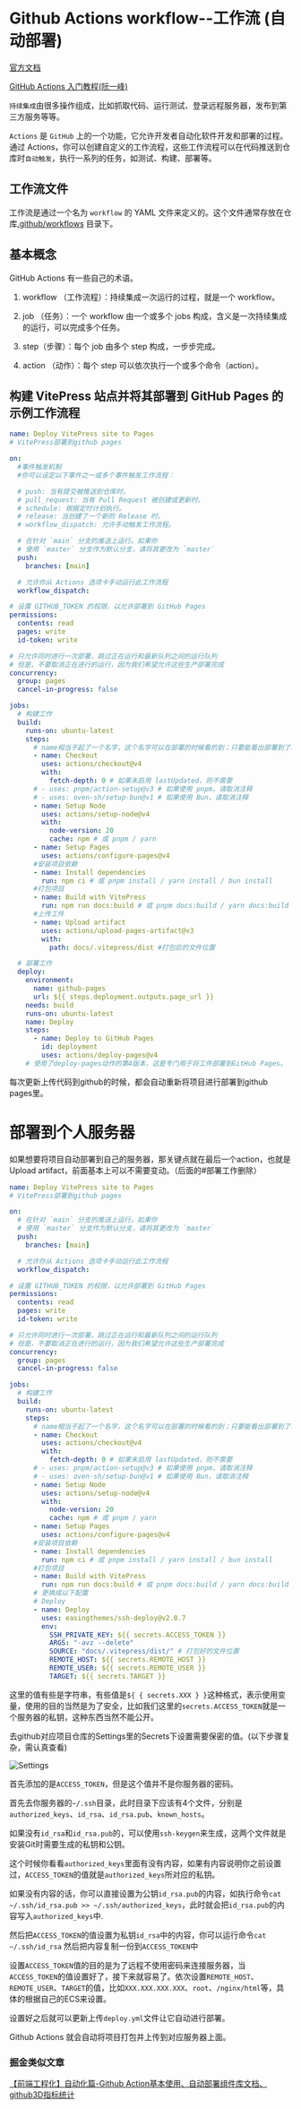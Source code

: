 # Github Actions workflow--工作流 (自动部署)

[官方文档](https://docs.github.com/en/actions/writing-workflows/workflow-syntax-for-github-actions)

[GitHub Actions 入门教程(阮一峰)](https://www.ruanyifeng.com/blog/2019/09/getting-started-with-github-actions.html)

`持续集成`由很多操作组成，比如抓取代码、运行测试、登录远程服务器，发布到第三方服务等等。

`Actions` 是 `GitHub` 上的一个功能，它允许开发者自动化软件开发和部署的过程。通过 Actions，你可以创建自定义的工作流程，这些工作流程可以在代码推送到仓库时`自动触发`，执行一系列的任务，如测试、构建、部署等。

## 工作流文件

工作流是通过一个名为 `workflow` 的 YAML 文件来定义的。这个文件通常存放在仓库<u>.github/workflows</u> 目录下。

## 基本概念

GitHub Actions 有一些自己的术语。

1. workflow （工作流程）：持续集成一次运行的过程，就是一个 workflow。

2. job （任务）：一个 workflow 由一个或多个 jobs 构成，含义是一次持续集成的运行，可以完成多个任务。

3. step（步骤）：每个 job 由多个 step 构成，一步步完成。

4. action （动作）：每个 step 可以依次执行一个或多个命令（action）。

## 构建 VitePress 站点并将其部署到 GitHub Pages 的示例工作流程
```yaml
name: Deploy VitePress site to Pages
# VitePress部署到github pages

on:
  #事件触发机制
  #你可以设定以下事件之一或多个事件触发工作流程：

  # push: 当有提交被推送到仓库时。
  # pull_request: 当有 Pull Request 被创建或更新时。
  # schedule: 根据定时计划执行。
  # release: 当创建了一个新的 Release 时。
  # workflow_dispatch: 允许手动触发工作流程。

  # 在针对 `main` 分支的推送上运行。如果你
  # 使用 `master` 分支作为默认分支，请将其更改为 `master`
  push:
    branches: [main]

  # 允许你从 Actions 选项卡手动运行此工作流程
  workflow_dispatch:

# 设置 GITHUB_TOKEN 的权限，以允许部署到 GitHub Pages
permissions:
  contents: read
  pages: write
  id-token: write

# 只允许同时进行一次部署，跳过正在运行和最新队列之间的运行队列
# 但是，不要取消正在进行的运行，因为我们希望允许这些生产部署完成
concurrency:
  group: pages
  cancel-in-progress: false

jobs:
  # 构建工作
  build:
    runs-on: ubuntu-latest
    steps:
      # name相当于起了一个名字，这个名字可以在部署的时候看的到；只要能看出部署到了哪一步就可以。
      - name: Checkout
        uses: actions/checkout@v4
        with:
          fetch-depth: 0 # 如果未启用 lastUpdated，则不需要
      # - uses: pnpm/action-setup@v3 # 如果使用 pnpm，请取消注释
      # - uses: oven-sh/setup-bun@v1 # 如果使用 Bun，请取消注释
      - name: Setup Node
        uses: actions/setup-node@v4
        with:
          node-version: 20
          cache: npm # 或 pnpm / yarn
      - name: Setup Pages
        uses: actions/configure-pages@v4
      #安装项目依赖
      - name: Install dependencies
        run: npm ci # 或 pnpm install / yarn install / bun install
      #打包项目
      - name: Build with VitePress
        run: npm run docs:build # 或 pnpm docs:build / yarn docs:build / bun run docs:build
      #上传工件
      - name: Upload artifact
        uses: actions/upload-pages-artifact@v3
        with:
          path: docs/.vitepress/dist #打包后的文件位置

  # 部署工作
  deploy:
    environment:
      name: github-pages
      url: ${{ steps.deployment.outputs.page_url }}
    needs: build
    runs-on: ubuntu-latest
    name: Deploy
    steps:
      - name: Deploy to GitHub Pages
        id: deployment
        uses: actions/deploy-pages@v4
    # 使用了deploy-pages动作的第4版本，这是专门用于将工件部署到GitHub Pages。
```
每次更新上传代码到github的时候，都会自动重新将项目进行部署到github pages里。


# 部署到个人服务器

如果想要将项目自动部署到自己的服务器，那关键点就在最后一个action，也就是Upload artifact，前面基本上可以不需要变动。（后面的#部署工作删除）

```yaml
name: Deploy VitePress site to Pages
# VitePress部署到github pages

on:
  # 在针对 `main` 分支的推送上运行。如果你
  # 使用 `master` 分支作为默认分支，请将其更改为 `master`
  push:
    branches: [main]

  # 允许你从 Actions 选项卡手动运行此工作流程
  workflow_dispatch:

# 设置 GITHUB_TOKEN 的权限，以允许部署到 GitHub Pages
permissions:
  contents: read
  pages: write
  id-token: write

# 只允许同时进行一次部署，跳过正在运行和最新队列之间的运行队列
# 但是，不要取消正在进行的运行，因为我们希望允许这些生产部署完成
concurrency:
  group: pages
  cancel-in-progress: false

jobs:
  # 构建工作
  build:
    runs-on: ubuntu-latest
    steps:
      # name相当于起了一个名字，这个名字可以在部署的时候看的到；只要能看出部署到了哪一步就可以。
      - name: Checkout
        uses: actions/checkout@v4
        with:
          fetch-depth: 0 # 如果未启用 lastUpdated，则不需要
      # - uses: pnpm/action-setup@v3 # 如果使用 pnpm，请取消注释
      # - uses: oven-sh/setup-bun@v1 # 如果使用 Bun，请取消注释
      - name: Setup Node
        uses: actions/setup-node@v4
        with:
          node-version: 20
          cache: npm # 或 pnpm / yarn
      - name: Setup Pages
        uses: actions/configure-pages@v4
      #安装项目依赖
      - name: Install dependencies
        run: npm ci # 或 pnpm install / yarn install / bun install
      #打包项目
      - name: Build with VitePress
        run: npm run docs:build # 或 pnpm docs:build / yarn docs:build / bun run docs:build
      # 更换成以下配置
      # Deploy
      - name: Deploy
        uses: easingthemes/ssh-deploy@v2.0.7
        env:
          SSH_PRIVATE_KEY: ${{ secrets.ACCESS_TOKEN }}
          ARGS: "-avz --delete"
          SOURCE: "docs/.vitepress/dist/" # 打包好的文件位置
          REMOTE_HOST: ${{ secrets.REMOTE_HOST }}
          REMOTE_USER: ${{ secrets.REMOTE_USER }}
          TARGET: ${{ secrets.TARGET }}
```

这里的值有些是字符串，有些值是`${ { secrets.XXX } }`这种格式，表示使用变量，使用的目的当然是为了安全，比如我们这里的`secrets.ACCESS_TOKEN`就是一个服务器的私钥，这种东西当然不能公开。

去github对应项目仓库的Settings里的Secrets下设置需要保密的值。(以下步骤复杂，需认真查看)

![Settings](https://s2.loli.net/2024/09/30/rub5RsiSUY4wTkQ.png)


首先添加的是`ACCESS_TOKEN`，但是这个值并不是你服务器的密码。

首先去你服务器的`~/.ssh`目录，此时目录下应该有4个文件，分别是`authorized_keys`、`id_rsa`、`id_rsa.pub`、`known_hosts`。

如果没有`id_rsa`和`id_rsa.pub`的，可以使用`ssh-keygen`来生成，这两个文件就是安装Git时需要生成的私钥和公钥。

这个时候你看看`authorized_keys`里面有没有内容，如果有内容说明你之前设置过，`ACCESS_TOKEN`的值就是`authorized_keys`所对应的私钥。

如果没有内容的话，你可以直接设置为公钥`id_rsa.pub`的内容，如执行命令`cat ~/.ssh/id_rsa.pub >> ~/.ssh/authorized_keys`，此时就会把`id_rsa.pub`的内容写入`authorized_keys`中.

然后把`ACCESS_TOKEN`的值设置为私钥`id_rsa`中的内容，你可以运行命令`cat ~/.ssh/id_rsa` 然后把内容复制一份到`ACCESS_TOKEN`中

设置`ACCESS_TOKEN`值的目的是为了远程不使用密码来连接服务器，当`ACCESS_TOKEN`的值设置好了，接下来就容易了。依次设置`REMOTE_HOST`、`REMOTE_USER`、`TARGET`的值，比如`XXX.XXX.XXX.XXX`、`root`、`/nginx/html`等，具体的根据自己的ECS来设置。

设置好之后就可以更新上传`deploy.yml`文件让它自动进行部署。

Github Actions 就会自动将项目打包并上传到对应服务器上面。


### 掘金类似文章

[【前端工程化】自动化篇-Github Action基本使用、自动部署组件库文档、github3D指标统计](https://juejin.cn/post/7356815857078157331?searchId=20240930161155DD73504AC8BB882C0C76)